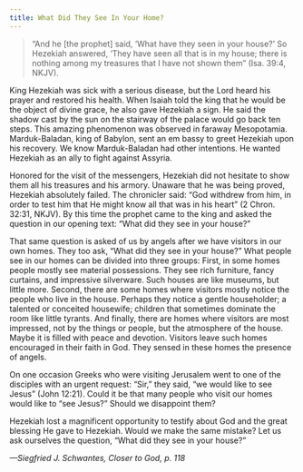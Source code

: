 ```yaml
---
title: What Did They See In Your Home?
---
```


> <p></p>
> “And he [the prophet] said, ‘What have they seen in your house?’ So Hezekiah answered, ‘They have seen all that is in my house; there is nothing among my treasures that I have not shown them” (Isa. 39:4, NKJV).

King Hezekiah was sick with a serious disease, but the Lord heard his prayer and restored his health. When Isaiah told the king that he would be the object of divine grace, he also gave Hezekiah a sign. He said the shadow cast by the sun on the stairway of the palace would go back ten steps. This amazing phenomenon was observed in faraway Mesopotamia. Marduk-Baladan, king of Babylon, sent an em bassy to greet Hezekiah upon his recovery. We know Marduk-Baladan had other intentions. He wanted Hezekiah as an ally to fight against Assyria.

Honored for the visit of the messengers, Hezekiah did not hesitate to show them all his treasures and his armory. Unaware that he was being proved, Hezekiah absolutely failed. The chronicler said: “God withdrew from him, in order to test him that He might know all that was in his heart” (2 Chron. 32:31, NKJV). By this time the prophet came to the king and asked the question in our opening text: “What did they see in your house?”

That same question is asked of us by angels after we have visitors in our own homes. They too ask, “What did they see in your house?” What people see in our homes can be divided into three groups: First, in some homes people mostly see material possessions. They see rich furniture, fancy curtains, and impressive silverware. Such houses are like museums, but little more. Second, there are some homes where visitors mostly notice the people who live in the house. Perhaps they notice a gentle householder; a talented or conceited housewife; children that sometimes dominate the room like little tyrants. And finally, there are homes where visitors are most impressed, not by the things or people, but the atmosphere of the house. Maybe it is filled with peace and devotion. Visitors leave such homes encouraged in their faith in God. They sensed in these homes the presence of angels.

On one occasion Greeks who were visiting Jerusalem went to one of the disciples with an urgent request: “Sir,” they said, “we would like to see Jesus” (John 12:21). Could it be that many people who visit our homes would like to “see Jesus?” Should we disappoint them?

Hezekiah lost a magnificent opportunity to testify about God and the great blessing He gave to Hezekiah. Would we make the same mistake? Let us ask ourselves the question, “What did they see in your house?”

_—Siegfried J. Schwantes, Closer to God, p. 118_